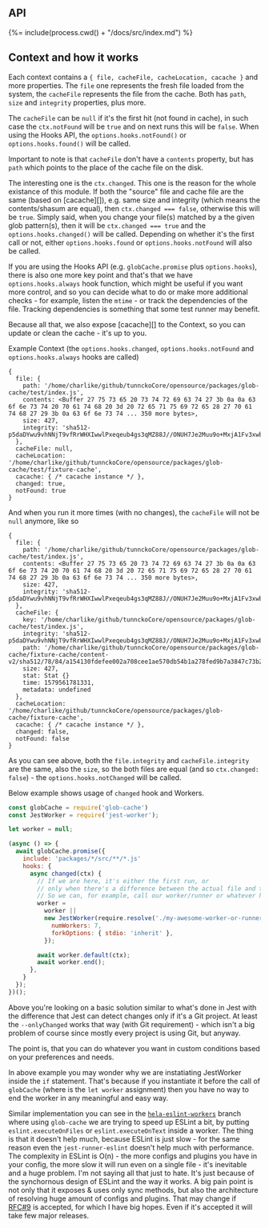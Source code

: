 ## API

<!-- docks-start -->

{%= include(process.cwd() + "/docs/src/index.md") %}

<!-- docks-end -->

## Context and how it works

Each context contains a `{ file, cacheFile, cacheLocation, cacache }` and more
properties. The `file` one represents the fresh file loaded from the system, the
`cacheFile` represents the file from the cache. Both has `path`, `size` and
`integrity` properties, plus more.

The `cacheFile` can be `null` if it's the first hit (not found in cache), in
such case the `ctx.notFound` will be `true` and on next runs this will be
`false`. When using the Hooks API, the `options.hooks.notFound()` or
`options.hooks.found()` will be called.

Important to note is that `cacheFile` don't have a `contents` property, but has
`path` which points to the place of the cache file on the disk.

The interesting one is the `ctx.changed`. This one is the reason for the whole
existance of this module. If both the "source" file and cache file are the same
(based on [cacache][]), e.g. same size and integrity (which means the
contents/shasum are equal), then `ctx.changed === false`, otherwise this will be
`true`. Simply said, when you change your file(s) matched by a the given glob
pattern(s), then it will be `ctx.changed === true` and the
`options.hooks.changed()` will be called. Depending on whether it's the first
call or not, either `options.hooks.found` or `options.hooks.notFound` will also
be called.

If you are using the Hooks API (e.g. `globCache.promise` plus `options.hooks`),
there is also one more key point and that's that we have `options.hooks.always`
hook function, which might be useful if you want more control, and so you can
decide what to do or make more additional checks - for example, listen the
`mtime` - or track the dependencies of the file. Tracking dependencies is
something that some test runner may benefit.

Because all that, we also expose [cacache][] to the Context, so you can update
or clean the cache - it's up to you.

Example Context (the `options.hooks.changed`, `options.hooks.notFound` and
`options.hooks.always` hooks are called)

```
{
  file: {
    path: '/home/charlike/github/tunnckoCore/opensource/packages/glob-cache/test/index.js',
    contents: <Buffer 27 75 73 65 20 73 74 72 69 63 74 27 3b 0a 0a 63 6f 6e 73 74 20 70 61 74 68 20 3d 20 72 65 71 75 69 72 65 28 27 70 61 74 68 27 29 3b 0a 63 6f 6e 73 74 ... 350 more bytes>,
    size: 427,
    integrity: 'sha512-p5daDYwu9vhNNjT9vfRrWHXIwwlPxeqeub4gs3qMZ88J//ONUH7Je2Muu9o+MxjA1Fv3xwbgkBdjcHgdj7ar4A=='
  },
  cacheFile: null,
  cacheLocation: '/home/charlike/github/tunnckoCore/opensource/packages/glob-cache/test/fixture-cache',
  cacache: { /* cacache instance */ },
  changed: true,
  notFound: true
}
```

And when you run it more times (with no changes), the `cacheFile` will not be
`null` anymore, like so

```
{
  file: {
    path: '/home/charlike/github/tunnckoCore/opensource/packages/glob-cache/test/index.js',
    contents: <Buffer 27 75 73 65 20 73 74 72 69 63 74 27 3b 0a 0a 63 6f 6e 73 74 20 70 61 74 68 20 3d 20 72 65 71 75 69 72 65 28 27 70 61 74 68 27 29 3b 0a 63 6f 6e 73 74 ... 350 more bytes>,
    size: 427,
    integrity: 'sha512-p5daDYwu9vhNNjT9vfRrWHXIwwlPxeqeub4gs3qMZ88J//ONUH7Je2Muu9o+MxjA1Fv3xwbgkBdjcHgdj7ar4A=='
  },
  cacheFile: {
    key: '/home/charlike/github/tunnckoCore/opensource/packages/glob-cache/test/index.js',
    integrity: 'sha512-p5daDYwu9vhNNjT9vfRrWHXIwwlPxeqeub4gs3qMZ88J//ONUH7Je2Muu9o+MxjA1Fv3xwbgkBdjcHgdj7ar4A=='
    path: '/home/charlike/github/tunnckoCore/opensource/packages/glob-cache/fixture-cache/content-v2/sha512/78/84/a154130fdefee002a708cee1ae570db54b1a278fed9b7a3847c73b2545bd48947c2cd192d365f9d87653f098f80d98b4ee37923ba467dbc314acf0f42e39',
    size: 427,
    stat: Stat {}
    time: 1579561781331,
    metadata: undefined
  },
  cacheLocation: '/home/charlike/github/tunnckoCore/opensource/packages/glob-cache/fixture-cache',
  cacache: { /* cacache instance */ },
  changed: false,
  notFound: false
}
```

As you can see above, both the `file.integrity` and `cacheFile.integrity` are
the same, also the `size`, so the both files are equal (and so
`ctx.changed: false`) - the `options.hooks.notChanged` will be called.

Below example shows usage of `changed` hook and Workers.

```js
const globCache = require('glob-cache')
const JestWorker = require('jest-worker');

let worker = null;

(async () => {
  await globCache.promise({
    include: 'packages/*/src/**/*.js'
    hooks: {
      async changed(ctx) {
        // If we are here, it's either the first run, or
        // only when there's a difference between the actual file and the cache file.
        // So we can, for example, call our worker/runner or whatever here.
        worker =
          worker ||
          new JestWorker(require.resolve('./my-awesome-worker-or-runner.js'), {
            numWorkers: 7,
            forkOptions: { stdio: 'inherit' },
          });

        await worker.default(ctx);
        await worker.end();
      },
    }
  });
})();
```

Above you're looking on a basic solution similar to what's done in Jest with the
difference that Jest can detect changes only if it's a Git project. At least the
`--onlyChanged` works that way (with Git requirement) - which isn't a big
problem of course since mostly every project is using Git, but anyway.

The point is, that you can do whatever you want in custom conditions based on
your preferences and needs.

In above example you may wonder why we are instatiating JestWorker inside the
`if` statement. That's because if you instantiate it before the call of
`globCache` (where is the `let worker` assignment) then you have no way to end
the worker in any meaningful and easy way.

Similar implementation you can see in the
[`hela-eslint-workers`](https://github.com/tunnckoCore/opensource/tree/hela-eslint-workers/%40hela/eslint/src)
branch where using `glob-cache` we are trying to speed up ESLint a bit, by
putting `eslint.executeOnFiles` or `eslint.executeOnText` inside a worker. The
thing is that it doesn't help much, because ESLint is just slow - for the same
reason even the `jest-runner-eslint` doesn't help much with performance. The
complexity in ESLint is O(n) - the more configs and plugins you have in your
config, the more slow it will run even on a single file - it's inevitable and a
huge problem. I'm not saying all that just to hate. It's just because of the
synchornous design of ESLint and the way it works. A big pain point is not only
that it exposes & uses only sync methods, but also the architecture of resolving
huge amount of configs and plugins. That may change if
[RFC#9](https://github.com/eslint/rfcs/pull/9) is accepted, for which I have big
hopes. Even if it's accepted it will take few major releases.
